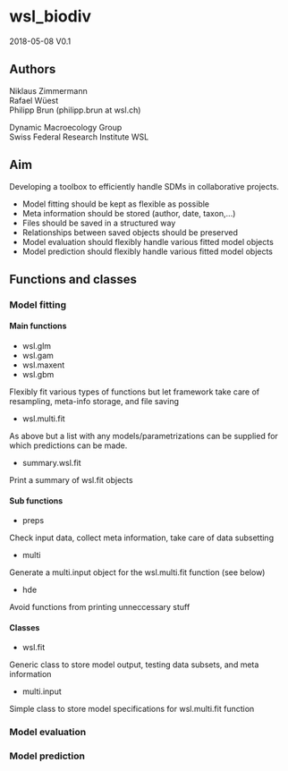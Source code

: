 # wsl_biodiv

2018-05-08 V0.1

## Authors

Niklaus Zimmermann  
Rafael Wüest  
Philipp Brun (philipp.brun at wsl.ch)  

Dynamic Macroecology Group  
Swiss Federal Research Institute WSL  

## Aim

Developing a toolbox to efficiently handle SDMs in collaborative projects.

- Model fitting should be kept as flexible as possible
- Meta information should be stored (author, date, taxon,...)
- Files should be saved in a structured way
- Relationships between saved objects should be preserved
- Model evaluation should flexibly handle various fitted model objects
- Model prediction should flexibly handle various fitted model objects

## Functions and classes

### Model fitting

#### Main functions
- wsl.glm
- wsl.gam
- wsl.maxent
- wsl.gbm

Flexibly fit various types of functions but let framework take care of resampling, meta-info storage, and file saving

- wsl.multi.fit

As above but a list with any models/parametrizations can be supplied for which predictions can be made.

- summary.wsl.fit

Print a summary of wsl.fit objects

#### Sub functions
- preps

Check input data, collect meta information, take care of data subsetting  

- multi

Generate a multi.input object for the wsl.multi.fit function (see below)

- hde

Avoid functions from printing unneccessary stuff

#### Classes

- wsl.fit

Generic class to store model output, testing data subsets, and meta information

- multi.input

Simple class to store model specifications for wsl.multi.fit function

### Model evaluation

### Model prediction

